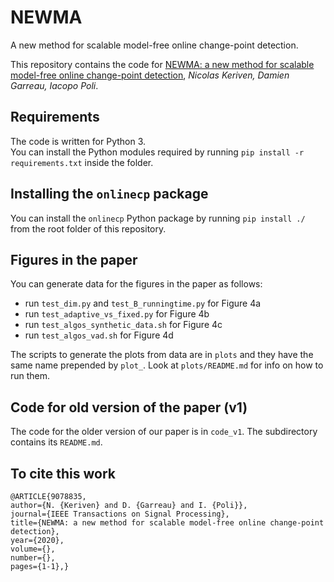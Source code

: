 # NEWMA
A new method for scalable model-free online change-point detection.

This repository contains the code for [NEWMA: a new method for scalable model-free online change-point detection](https://arxiv.org/abs/1805.08061), *Nicolas Keriven, Damien Garreau, Iacopo Poli*.

## Requirements
The code is written for Python 3.  
You can install the Python modules required by running `pip install -r requirements.txt` 
inside the folder.

## Installing the `onlinecp` package

You can install the `onlinecp` Python package by running
`pip install ./` from the root folder of this repository.

## Figures in the paper
You can generate data for the figures in the paper as follows:
- run `test_dim.py` and `test_B_runningtime.py` for Figure 4a
- run `test_adaptive_vs_fixed.py` for Figure 4b
- run `test_algos_synthetic_data.sh` for Figure 4c
- run `test_algos_vad.sh` for Figure 4d

The scripts to generate the plots from data are in `plots`
and they have the same name prepended by `plot_`.
Look at `plots/README.md` for info on how to run them.

## Code for old version of the paper (v1)
The code for the older version of our paper is in `code_v1`.
The subdirectory contains its `README.md`.

## To cite this work

```
@ARTICLE{9078835, 
author={N. {Keriven} and D. {Garreau} and I. {Poli}}, 
journal={IEEE Transactions on Signal Processing}, 
title={NEWMA: a new method for scalable model-free online change-point detection}, 
year={2020}, 
volume={}, 
number={}, 
pages={1-1},} 
```
